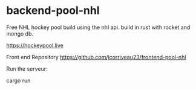 # backend-pool-nhl
Free NHL hockey pool build using the nhl api. build in rust with rocket and mongo db.

https://hockeypool.live

Front end Repository
https://github.com/jcorriveau23/frontend-pool-nhl

Run the serveur:

cargo run
